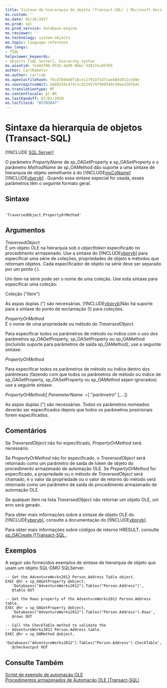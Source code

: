 ```yaml
---
title: Sintaxe de hierarquia de objeto (Transact-SQL) | Microsoft Docs
ms.custom: ''
ms.date: 03/16/2017
ms.prod: sql
ms.prod_service: database-engine
ms.reviewer: ''
ms.technology: system-objects
ms.topic: language-reference
dev_langs:
- TSQL
helpviewer_keywords:
- objects [SQL Server], hierarchy syntax
ms.assetid: 7ed8df86-9fd2-4e09-96bc-5381fec85f65
author: CarlRabeler
ms.author: carlrab
ms.openlocfilehash: f5cd7b04ebf16ce11791bf1d7caeb0d1012c5d9e
ms.sourcegitcommit: da88320c474c1c9124574f90d549c50ee3387b4c
ms.translationtype: MT
ms.contentlocale: pt-BR
ms.lasthandoff: 07/01/2020
ms.locfileid: "85783047"
---
```

# <a name="object-hierarchy-syntax-transact-sql"></a>Sintaxe da hierarquia de objetos (Transact-SQL)
[!INCLUDE [SQL Server](../../includes/applies-to-version/sqlserver.md)]

  O parâmetro *PropertyName* de sp_OAGetProperty e sp_OASetProperty e o parâmetro *MethodName* de sp_OAMethod dão suporte a uma sintaxe de hierarquia de objeto semelhante à do [!INCLUDE[msCoName](../../includes/msconame-md.md)] [!INCLUDE[vbprvb](../../includes/vbprvb-md.md)] . Quando essa sintaxe especial for usada, esses parâmetros têm o seguinte formato geral.  
  
## <a name="syntax"></a>Sintaxe  
  
```  
  
'TraversedObject.PropertyOrMethod'  
```  
  
## <a name="arguments"></a>Argumentos  
 *TraversedObject*  
 É um objeto OLE na hierarquia sob o *objecttoken* especificado no procedimento armazenado. Use a sintaxe do [!INCLUDE[vbprvb](../../includes/vbprvb-md.md)] para especificar uma série de coleções, propriedades de objeto e métodos que retornam objetos. Cada especificador de objeto na série deve ser separado por um ponto (.).  
  
 Um item na série pode ser o nome de uma coleção. Use esta sintaxe para especificar uma coleção:  
  
 Coleção ("*Item*")  
  
 As aspas duplas (") são necessárias. [!INCLUDE[vbprvb](../../includes/vbprvb-md.md)]Não há suporte para a sintaxe do ponto de exclamação (!) para coleções.  
  
 *PropertyOrMethod*  
 É o nome de uma propriedade ou método do *TraversedObject*.  
  
 Para especificar todos os parâmetros de método ou índice com o uso dos parâmetros sp_OAGetProperty, sp_OASetProperty ou sp_OAMethod (incluindo suporte para parâmetros de saída sp_OAMethod), use a seguinte sintaxe:  
  
 *PropertyOrMethod*  
  
 Para especificar todos os parâmetros de método ou índice dentro dos parênteses (fazendo com que todos os parâmetros de método ou índice de sp_OAGetProperty, sp_OASetProperty ou sp_OAMethod sejam ignorados) use a seguinte sintaxe:  
  
 *PropertyOrMethod*([ *ParameterName*: =] "*parâmetro*" [,...])  
  
 As aspas duplas (") são necessárias. Todos os parâmetros nomeados deverão ser especificados depois que todos os parâmetros posicionais forem especificados.  
  
## <a name="remarks"></a>Comentários  
 Se *TraversedObject* não for especificado, *PropertyOrMethod* será necessário.  
  
 Se *PropertyOrMethod* não for especificado, o *TraversedObject* será retornado como um parâmetro de saída de token de objeto do procedimento armazenado de automação OLE. Se *PropertyOrMethod* for especificado, a propriedade ou o método de *TraversedObject* será chamado, e o valor da propriedade ou o valor de retorno do método será retornado como um parâmetro de saída do procedimento armazenado de automação OLE.  
  
 Se qualquer item na lista *TraversedObject* não retornar um objeto OLE, um erro será gerado.  
  
 Para obter mais informações sobre a sintaxe de objeto OLE do [!INCLUDE[vbprvb](../../includes/vbprvb-md.md)], consulte a documentação do [!INCLUDE[vbprvb](../../includes/vbprvb-md.md)].  
  
 Para obter mais informações sobre códigos de retorno HRESULT, consulte [sp_OACreate &#40;&#41;Transact-SQL ](../../relational-databases/system-stored-procedures/sp-oacreate-transact-sql.md).  
  
## <a name="examples"></a>Exemplos  
 A seguir são fornecidos exemplos de sintaxe de hierarquia de objeto que usam um objeto SQL-DMO SQLServer.  
  
```  
-- Get the AdventureWorks2012 Person.Address Table object.  
EXEC @hr = sp_OAGetProperty @object,  
   'Databases("AdventureWorks2012").Tables("Person.Address")',  
   @table OUT  
  
-- Get the Rows property of the AdventureWorks2012 Person.Address table.  
EXEC @hr = sp_OAGetProperty @object,  
   'Databases("AdventureWorks2012").Tables("Person.Address").Rows',  
   @rows OUT  
  
-- Call the CheckTable method to validate the   
-- AdventureWorks2012 Person.Address table.  
EXEC @hr = sp_OAMethod @object,  
   'Databases("AdventureWorks2012").Tables("Person.Address").CheckTable',  
   @checkoutput OUT  
```  
  
## <a name="see-also"></a>Consulte Também  
 [Script de exemplo de automação OLE](../../relational-databases/stored-procedures/ole-automation-sample-script.md)   
 [Procedimentos armazenados de Automação OLE &#40;Transact-SQL&#41;](../../relational-databases/system-stored-procedures/ole-automation-stored-procedures-transact-sql.md)  
  
  
